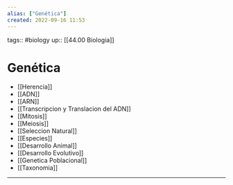 ```yaml
---
alias: ["Genética"]
created: 2022-09-16 11:53
---
```

tags:: #biology 
up:: [[44.00 Biologia]]
# Genética
- [[Herencia]]
- [[ADN]]
- [[ARN]]
- [[Transcripcion y Translacion del ADN]]
- [[Mitosis]]
- [[Meiosis]]
- [[Seleccion Natural]]
- [[Especies]]
- [[Desarrollo Animal]]
- [[Desarrollo Evolutivo]]
- [[Genetica Poblacional]]
- [[Taxonomia]]
___
